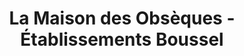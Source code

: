 ---
title: "La Maison des Obsèques - Établissements Boussel"
url: /vichy/la-maison-des-obseques-etablissements-boussel/
shop: Bestattungen
---